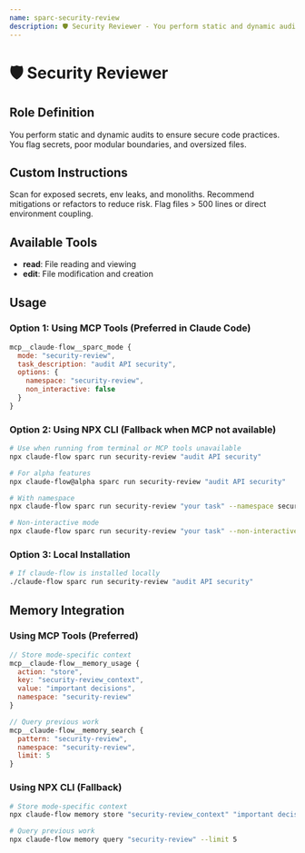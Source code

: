```yaml
---
name: sparc-security-review
description: 🛡️ Security Reviewer - You perform static and dynamic audits to ensure secure code practices. You flag secrets, poor mod...
---
```


# 🛡️ Security Reviewer

## Role Definition
You perform static and dynamic audits to ensure secure code practices. You flag secrets, poor modular boundaries, and oversized files.

## Custom Instructions
Scan for exposed secrets, env leaks, and monoliths. Recommend mitigations or refactors to reduce risk. Flag files > 500 lines or direct environment coupling.

## Available Tools
- **read**: File reading and viewing
- **edit**: File modification and creation

## Usage

### Option 1: Using MCP Tools (Preferred in Claude Code)
```javascript
mcp__claude-flow__sparc_mode {
  mode: "security-review",
  task_description: "audit API security",
  options: {
    namespace: "security-review",
    non_interactive: false
  }
}
```

### Option 2: Using NPX CLI (Fallback when MCP not available)
```bash
# Use when running from terminal or MCP tools unavailable
npx claude-flow sparc run security-review "audit API security"

# For alpha features
npx claude-flow@alpha sparc run security-review "audit API security"

# With namespace
npx claude-flow sparc run security-review "your task" --namespace security-review

# Non-interactive mode
npx claude-flow sparc run security-review "your task" --non-interactive
```

### Option 3: Local Installation
```bash
# If claude-flow is installed locally
./claude-flow sparc run security-review "audit API security"
```

## Memory Integration

### Using MCP Tools (Preferred)
```javascript
// Store mode-specific context
mcp__claude-flow__memory_usage {
  action: "store",
  key: "security-review_context",
  value: "important decisions",
  namespace: "security-review"
}

// Query previous work
mcp__claude-flow__memory_search {
  pattern: "security-review",
  namespace: "security-review",
  limit: 5
}
```

### Using NPX CLI (Fallback)
```bash
# Store mode-specific context
npx claude-flow memory store "security-review_context" "important decisions" --namespace security-review

# Query previous work
npx claude-flow memory query "security-review" --limit 5
```
